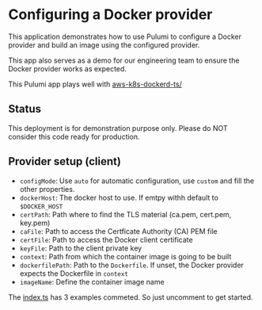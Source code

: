 # Configuring a Docker provider

This application demonstrates how to use Pulumi to configure a Docker provider and build an image using the configured provider.

This app also serves as a demo for our engineering team to ensure the Docker provider works as expected.

This Pulumi app plays well with [aws-k8s-dockerd-ts/](../aws-k8s-dockerd-ts/)

## Status

This deployment is for demonstration purpose only. Please do NOT consider this code ready for production.

## Provider setup (client)

- `configMode`: Use `auto` for automatic configuration, use `custom` and fill the other properties.
- `dockerHost`: The docker host to use. If emtpy withh default to `$DOCKER_HOST`
- `certPath`: Path where to find the TLS material (ca.pem, cert.pem, key.pem)
- `caFile`: Path to access the Certficate Authority (CA) PEM file
- `certFile`: Path to access the Docker client certificate
- `keyFile`: Path to the client private key
- `context`: Path from which the container image is going to be built
- `dockerfilePath`: Path to the `Dockerfile`. If unset, the Docker provider expects the Dockerfile in `context`
- `imageName`: Define the container image name

The [index.ts](index.ts) has 3 examples commeted. So just uncomment to get started.
